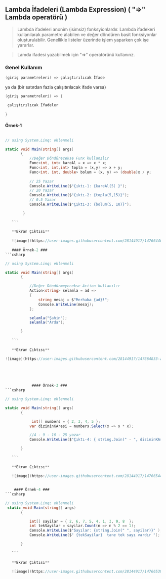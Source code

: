 ## Lambda İfadeleri (Lambda Expression)  ( "=>" Lambda operatörü ) ##

> Lambda ifadeleri anonim (isimsiz) fonksyionlardır.  Lambda ifadekeri kullanılarak parametre alabilen ve değer döndüren basit fonksiyonlar oluşturulabilir.  Genellikle listeler üzerinde işlem yaparken çok işe yararlar.

> Lamda ifadesi yazabilmek için "=>" operatörünü kullanırız.

### Genel Kullanım ###
 ````csharp
(giriş parametreleri) => çalıştırılıcak İfade
 ````
ya da (bir satırdan fazla çalışıtırılacak ifade varsa)

 ````csharp
(giriş parametreleri) => {

  çalıştırılıcak İfadeler
  
 }
 
  ````

#### Örnek-1  ###

 ```csharp
 
 // using System.Linq; eklenmeli
 
static void Main(string[] args)
        {
            //Değer Döndürecekse Funx kullanılır
            Func<int, int> kareAl = x => x * x;
            Func<int, int,int> topla = (x,y) => x + y;
            Func<int, int, double> bolum = (x, y) => (double)x / y;
            
            // 25 Yazar
            Console.WriteLine($"Çıktı-1: {kareAl(5) }");
            // 20 Yazar
            Console.WriteLine($"Çıktı-2: {topla(5,15)}");
            // 0.5 Yazar
            Console.WriteLine($"Çıktı-3: {bolum(5, 10)}");

         }
         
    ```
    
    **Ekran Çıktısı**
    
    ![image](https://user-images.githubusercontent.com/28144917/147664405-e965754d-9db8-4335-b57b-b1f7ff2cbde8.png)
    
    #### Örnek-2 ###
 ```csharp
 
 // using System.Linq; eklenmeli
 
 static void Main(string[] args)
        {

            //Değer Döndürmeyecekse Action kullanılır
            Action<string> selamla = ad =>
            {
                string mesaj = $"Merhaba {ad}!";
                Console.WriteLine(mesaj);
            };

            selamla("Şahin");
            selamla("Arda");

        }
         
    ```
    
    **Ekran Çıktısı**

![image](https://user-images.githubusercontent.com/28144917/147664833-a9f718a7-dcfd-4cca-b89a-f8d9266b83e5.png)



           
            
             #### Örnek-3 ###
 ```csharp
 
 // using System.Linq; eklenmeli
 
 static void Main(string[] args)
        {

             int[] numbers = { 2, 3, 4, 5 };
            var dizininKAresi = numbers.Select(x => x * x);

            //4 - 9 - 16 - 25 yazar
            Console.WriteLine($"Çıktı-4: { string.Join(" - ", dizininKAresi) }"); 

        }
         
    ```
    
    **Ekran Çıktısı**
    
    ![image](https://user-images.githubusercontent.com/28144917/147665447-f8eb5956-bd33-4db2-a239-9f2e0d81e8c2.png)

    
     #### Örnek-4 ###
 ```csharp
 
 // using System.Linq; eklenmeli
  static void Main(string[] args)
        {

            int[] sayilar = { 2, 6, 7, 5, 4, 1, 3, 9, 8  };
            int tekSayilar = sayilar.Count(n => n % 2 == 1);
            Console.WriteLine($"Sayılar: {string.Join(" ", sayilar)}" );
            Console.WriteLine($" {tekSayilar}  tane tek sayı vardır ");

        }
       
    ```
    
    **Ekran Çıktısı**
    
    ![image](https://user-images.githubusercontent.com/28144917/147665391-d41904ab-d04d-42b1-b6fa-6faf8ac03ae1.png)
